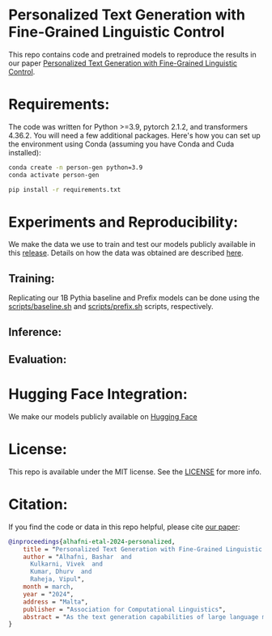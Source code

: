 # Personalized Text Generation with Fine-Grained Linguistic Control

This repo contains code and pretrained models to reproduce the results in our paper [Personalized Text Generation with Fine-Grained Linguistic Control]().

# Requirements:
The code was written for Python >=3.9, pytorch 2.1.2, and transformers 4.36.2. You will need a few additional packages. Here's how you can set up the environment using Conda (assuming you have Conda and Cuda installed):

```bash
conda create -n person-gen python=3.9
conda activate person-gen

pip install -r requirements.txt
```

# Experiments and Reproducibility:
We make the data we use to train and test our models publicly available in this [release](). Details on how the data was obtained are described [here]().

## Training:
Replicating our 1B Pythia baseline and Prefix models can be done using the [scripts/baseline.sh](scripts/baseline.sh) and [scripts/prefix.sh](scripts/prefix.sh) scripts, respectively.

## Inference:

## Evaluation:


# Hugging Face Integration:
We make our models publicly available on [Hugging Face]()


# License:
This repo is available under the MIT license. See the [LICENSE](LICENSE) for more info.


# Citation:
If you find the code or data in this repo helpful, please cite [our paper]():

```BibTeX
@inproceedings{alhafni-etal-2024-personalized,
    title = "Personalized Text Generation with Fine-Grained Linguistic Control",
    author = "Alhafni, Bashar  and
      Kulkarni, Vivek  and
      Kumar, Dhurv  and
      Raheja, Vipul",
    month = march,
    year = "2024",
    address = "Malta",
    publisher = "Association for Computational Linguistics",
    abstract = "As the text generation capabilities of large language models become increasingly prominent, recent studies have focused on controlling particular aspects of the generated text to make it more personalized. However, most research on controllable text generation focuses on controlling the content or modeling specific high-level/coarse-grained attributes that reflect authors’ writing styles, such as formality, domain, or sentiment. In this paper, we focus on controlling fine-grained attributes spanning multiple linguistic dimensions, such as lexical and syntactic attributes. We introduce a novel benchmark to train generative models and evaluate their ability to generate personalized text based on multiple fine-grained linguistic attributes. We systematically investigate the performance of various large language models on our benchmark and draw insights from the factors that impact their performance. We make our code, data, and pretrained models publicly available.",
}
